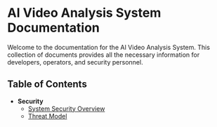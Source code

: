 # AI Video Analysis System Documentation

Welcome to the documentation for the AI Video Analysis System. This collection of documents provides all the necessary information for developers, operators, and security personnel.

## Table of Contents

- **Security**
  - [System Security Overview](security.md)
  - [Threat Model](security/threat_model.md)
